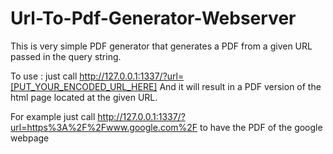 # Url-To-Pdf-Generator-Webserver
This is very simple PDF generator that generates a PDF from a given URL passed in the query string.

To use : just call http://127.0.0.1:1337/?url=[PUT_YOUR_ENCODED_URL_HERE]
And it will result in a PDF version of the html page located at the given URL.

For example just call http://127.0.0.1:1337/?url=https%3A%2F%2Fwww.google.com%2F 
to have the PDF of the google webpage
